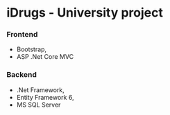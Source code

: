 # iDrugs - University project

### Frontend
* Bootstrap,
* ASP .Net Core MVC 
### Backend
* .Net Framework,
* Entity Framework 6,
* MS SQL Server
